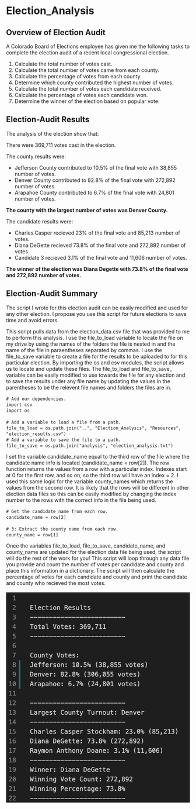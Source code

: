 # Election_Analysis

## Overview of Election Audit
A Colorado Board of Elections employee has given me the following tasks to complete the election audit of a recent local congressional election.

1. Calculate the total number of votes cast.
2. Calculate the total number of votes came from each county.
3. Calculate the percentage of votes from each county.
4. Determine which county contributed the highest number of votes.
5. Calculate the total number of votes each candidate received.
6. Calculate the percentage of votes each candidate won.
7. Determine the winner of the election based on popular vote.

## Election-Audit Results
The analysis of the election show that:

There were 369,711 votes cast in the election.

The county results were:
- Jefferson County contributed to 10.5% of the final vote with 38,855 number of votes.
- Denver County contributed to 82.8% of the final vote with 272,892 number of votes.
- Arapahoe County contributed to 6.7% of the final vote with 24,801 number of votes.

**The county with the largest number of votes was Denver County.**

The candidate results were:
- Charles Casper recieved 23% of the final vote and 85,213 number of votes.
- Diana DeGette recieved 73.8% of the final vote and 272,892 number of votes.
- Candidate 3 recieved 3.1% of the final vote and 11,606 number of votes.
 
**The winner of the election was Diana Degette with 73.8% of the final vote and 272,892 number of votes.**

## Election-Audit Summary
The script I wrote for this election audit can be easily modified and used for any other election. I propose you use this script for future elections to save time and avoid errors.

This script pulls data from the election_data.csv file that was provided to me to perform this analysis. I use the file_to_load variable to locate the file on my drive by using the names of the folders the file is nested in and the name of the file in paraentheses separated by commas. I use the file_to_save variable to create a file for the results to be uploaded to for this particular election. By importing the os and csv modules, the script allows us to locate and update these files. The file_to_load and file_to_save_ variable can be easily modified to use towards the file for any election and to save the results under any file name by updating the values in the parentheses to be the relevent file names and folders the files are in.

```
# Add our dependencies.
import csv
import os

# Add a variable to load a file from a path.
file_to_load = os.path.join("..", "Election_Analysis", "Resources", "election_results.csv")
# Add a variable to save the file to a path.
file_to_save = os.path.join("analysis", "election_analysis.txt")
```

I set the variable candidate_name equal to the third row of the file where the candidate name info is located (candidate_name = row[2]). The row function returns the values from a row with a particular index. Indexes start at 0 for the first row, and so on, so the third row will have an index = 2. I used this same logic for the variable county_names which returns the values from the second row. It is likely that the rows will be different in other election data files so this can be easily modified by changing the index number to the rows with the correct info in the file being used.

```
# Get the candidate name from each row.
candidate_name = row[2]

# 3: Extract the county name from each row.
county_name = row[1]
```

Once the variables file_to_load, file_to_save, candidate_name, and county_name are updated for the election data file being used, the script will do the rest of the work for you! This script will loop through any data file you provide and count the number of votes per candidate and county and place this information in a dictionary. The script will then calculate the percentage of votes for each candidate and county and print the candidate and county who recieved the most votes.<br/><br/>
![SS of Text File](https://github.com/cailynjmiller/Election_Analysis/blob/main/Resources/Screen%20Shot%202021-01-08%20at%205.37.26%20PM.png)
